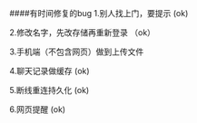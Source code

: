 ####有时间修复的bug
1.别人找上门，要提示 (ok)

2.修改名字，先改存储再重新登录 （ok）

3.手机端（不包含网页）做到上传文件 

4.聊天记录做缓存 (ok)

5.断线重连持久化 (ok)

6.网页提醒 (ok)
